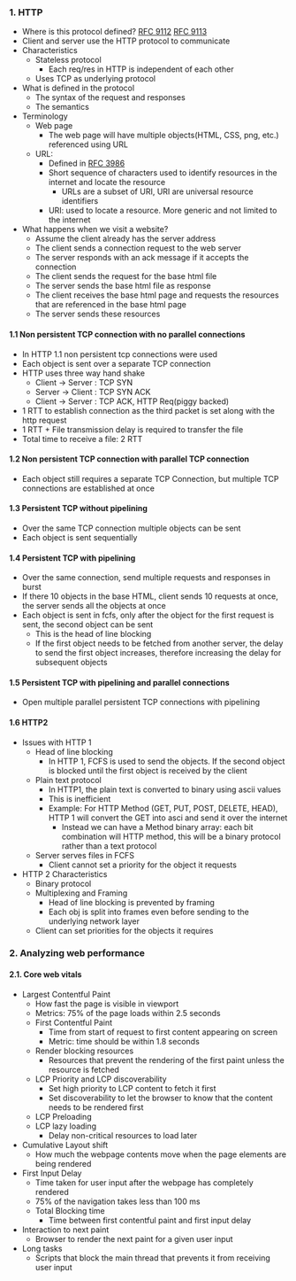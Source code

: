 
### 1. HTTP
- Where is this protocol defined? [RFC 9112](https://datatracker.ietf.org/doc/html/rfc9112) [RFC 9113](https://datatracker.ietf.org/doc/html/rfc9113)
- Client and server use the HTTP protocol to communicate
- Characteristics
	- Stateless protocol
		- Each req/res in HTTP is independent of each other
	- Uses TCP as underlying protocol
- What is defined in the protocol
	- The syntax of the request and responses
	- The semantics 
- Terminology
	- Web page
		- The web page will have multiple objects(HTML, CSS, png, etc.) referenced using URL
	- URL:
		- Defined in [RFC 3986](https://datatracker.ietf.org/doc/html/rfc3986)
		- Short sequence of characters used to identify resources in the internet and locate the resource
			- URLs are a subset of URI, URI are universal resource identifiers
		- URI: used to locate a resource. More generic and not limited to the internet
- What happens when we visit a website?
	- Assume the client already has the server address
	- The client sends a connection request to the web server
	- The server responds with an ack message if it accepts the connection
	- The client sends the request for the base html file
	- The server sends the base html file as response
	- The client receives the base html page and requests the resources that are referenced in the base html page
	- The server sends these resources
#### 1.1 Non persistent TCP connection with no parallel connections
- In HTTP 1.1 non persistent tcp connections were used
- Each object is sent over a separate TCP connection
- HTTP uses three way hand shake 
	- Client -> Server : TCP SYN
	- Server -> Client : TCP SYN ACK
	- Client -> Server : TCP ACK, HTTP Req(piggy backed)
- 1 RTT to establish connection as the third packet is set along with the http request
- 1 RTT + File transmission delay is required to transfer the file
- Total time to receive a file: 2 RTT
#### 1.2 Non persistent TCP connection with parallel TCP connection
- Each object still requires a separate TCP Connection, but multiple TCP connections are established at once 
#### 1.3 Persistent TCP without pipelining  
- Over the same TCP connection multiple objects can be sent
- Each object is sent sequentially
#### 1.4 Persistent TCP with pipelining
- Over the same connection, send multiple requests and responses in burst
- If there 10 objects in the base HTML, client sends 10 requests at once, the server sends all the objects at once 
- Each object is sent in fcfs, only after the object for the first request is sent, the second object can be sent
	 - This is the head of line blocking
	 - If the first object needs to be fetched from another server, the delay to send the first object increases, therefore increasing the delay for subsequent objects
#### 1.5 Persistent TCP with pipelining and parallel connections
- Open multiple parallel persistent TCP connections with pipelining
#### 1.6 HTTP2
- Issues with HTTP 1
	- Head of line blocking
		- In HTTP 1, FCFS is used to send the objects. If the second object is blocked until the first object is received by the client
	- Plain text protocol
		- In HTTP1, the plain text is converted to binary using ascii values
		- This is inefficient
		- Example: For HTTP Method (GET, PUT, POST, DELETE, HEAD), HTTP 1 will convert the GET into asci and send it over the internet
			- Instead we can have a Method binary array: each bit combination will HTTP method, this will be a binary protocol rather than a text protocol
	- Server serves files in FCFS
		- Client cannot set a priority for the object it requests
- HTTP 2 Characteristics
	- Binary protocol
	- Multiplexing and Framing 
		- Head of line blocking is prevented by framing
		- Each obj is split into frames even before sending to the underlying network layer
	- Client can set priorities for the objects it requires 

### 2. Analyzing web performance
#### 2.1. Core web vitals
- Largest Contentful Paint
	- How fast the page is visible in viewport
	- Metrics: 75% of the page loads within 2.5 seconds
	- First Contentful Paint
		- Time from start of request to first content appearing on screen
		- Metric: time should be within 1.8 seconds
	- Render blocking resources
		- Resources that prevent the rendering of the first paint unless the resource is fetched
	- LCP Priority and LCP discoverability
		- Set high priority to LCP content to fetch it first
		- Set discoverability to let the browser to know that the content needs to be rendered first
	- LCP Preloading
	- LCP lazy loading
		- Delay non-critical resources to load later
- Cumulative Layout shift
	- How much the webpage contents move when the page elements are being rendered
- First Input Delay
	- Time taken for user input after the webpage has completely rendered
	- 75% of the navigation takes less than 100 ms
	- Total Blocking time
		- Time between first contentful paint and first input delay
- Interaction to next paint
	- Browser to render the next paint for a given user input 
- Long tasks
	- Scripts that block the main thread that prevents it from receiving user input